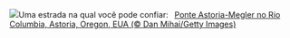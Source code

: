 ![](https://www.bing.com/th?id=OHR.AstoriaBridge_PT-BR7535453124_UHD.jpg&w=1000)Uma estrada na qual você pode confiar:&nbsp;&ensp;[Ponte Astoria-Megler no Rio Columbia, Astoria, Oregon, EUA (© Dan Mihai/Getty Images)](https://www.bing.com/th?id=OHR.AstoriaBridge_PT-BR7535453124_UHD.jpg)
<br><br/>
